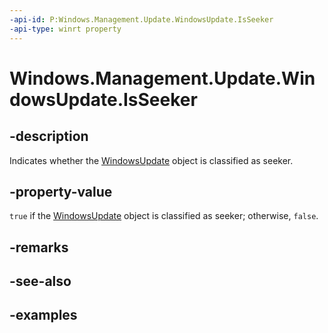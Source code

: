 ```yaml
---
-api-id: P:Windows.Management.Update.WindowsUpdate.IsSeeker
-api-type: winrt property
---
```


# Windows.Management.Update.WindowsUpdate.IsSeeker

<!--
public bool IsSeeker { get; }
-->


## -description

Indicates whether the [WindowsUpdate](./windowsupdate.md) object is classified as seeker.

## -property-value

`true` if the [WindowsUpdate](./windowsupdate.md) object is classified as seeker; otherwise, `false`.

## -remarks

## -see-also

## -examples

